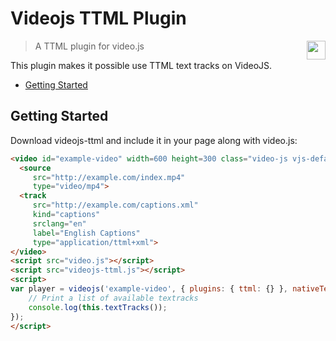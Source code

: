 # Videojs TTML Plugin

<img align="right" height="30" src="http://www.srgssr.ch/fileadmin/templates/images/SRGLogo.gif">

> A TTML plugin for video.js

This plugin makes it possible use TTML text tracks on VideoJS.

- [Getting Started](#getting-started)

## Getting Started

Download videojs-ttml and include it in your page along with video.js:

```html
<video id="example-video" width=600 height=300 class="video-js vjs-default-skin" controls>
  <source
     src="http://example.com/index.mp4"
     type="video/mp4">
  <track
     src="http://example.com/captions.xml"
     kind="captions"
     srclang="en"
     label="English Captions"
     type="application/ttml+xml">
</video>
<script src="video.js"></script>
<script src="videojs-ttml.js"></script>
<script>
var player = videojs('example-video', { plugins: { ttml: {} }, nativeTextTracks: false }, function() {
    // Print a list of available textracks
    console.log(this.textTracks());
});
</script>
```